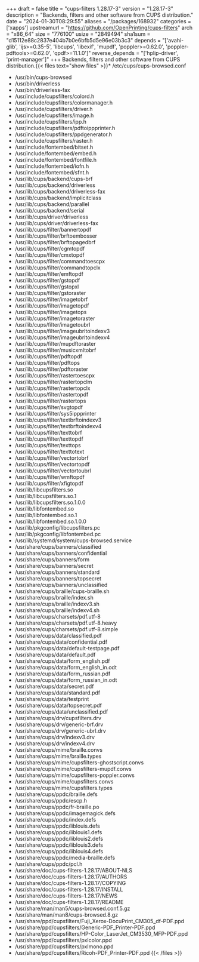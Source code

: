 +++
draft = false
title = "cups-filters 1.28.17-3"
version = "1.28.17-3"
description = "Backends, filters and other software from CUPS distribution."
date = "2024-01-30T08:29:55"
aliases = "/packages/168932"
categories = ['xapps']
upstreamurl = "https://github.com/OpenPrinting/cups-filters"
arch = "x86_64"
size = "776100"
usize = "2849494"
sha1sum = "d15112e88c2837e404b7b0e6bfb5d5e96e03b3c3"
depends = "['avahi-glib', 'ijs>=0.35-5', 'libcups', 'libexif', 'mupdf', 'poppler>=0.62.0', 'poppler-pdftools>=0.62.0', 'qpdf>=11.1.0']"
reverse_depends = "['hplip-driver', 'print-manager']"
+++
Backends, filters and other software from CUPS distribution.{{< files text="show files" >}}* /etc/cups/cups-browsed.conf
* /usr/bin/cups-browsed
* /usr/bin/driverless
* /usr/bin/driverless-fax
* /usr/include/cupsfilters/colord.h
* /usr/include/cupsfilters/colormanager.h
* /usr/include/cupsfilters/driver.h
* /usr/include/cupsfilters/image.h
* /usr/include/cupsfilters/ipp.h
* /usr/include/cupsfilters/pdftoippprinter.h
* /usr/include/cupsfilters/ppdgenerator.h
* /usr/include/cupsfilters/raster.h
* /usr/include/fontembed/bitset.h
* /usr/include/fontembed/embed.h
* /usr/include/fontembed/fontfile.h
* /usr/include/fontembed/iofn.h
* /usr/include/fontembed/sfnt.h
* /usr/lib/cups/backend/cups-brf
* /usr/lib/cups/backend/driverless
* /usr/lib/cups/backend/driverless-fax
* /usr/lib/cups/backend/implicitclass
* /usr/lib/cups/backend/parallel
* /usr/lib/cups/backend/serial
* /usr/lib/cups/driver/driverless
* /usr/lib/cups/driver/driverless-fax
* /usr/lib/cups/filter/bannertopdf
* /usr/lib/cups/filter/brftoembosser
* /usr/lib/cups/filter/brftopagedbrf
* /usr/lib/cups/filter/cgmtopdf
* /usr/lib/cups/filter/cmxtopdf
* /usr/lib/cups/filter/commandtoescpx
* /usr/lib/cups/filter/commandtopclx
* /usr/lib/cups/filter/emftopdf
* /usr/lib/cups/filter/gstopdf
* /usr/lib/cups/filter/gstopxl
* /usr/lib/cups/filter/gstoraster
* /usr/lib/cups/filter/imagetobrf
* /usr/lib/cups/filter/imagetopdf
* /usr/lib/cups/filter/imagetops
* /usr/lib/cups/filter/imagetoraster
* /usr/lib/cups/filter/imagetoubrl
* /usr/lib/cups/filter/imageubrltoindexv3
* /usr/lib/cups/filter/imageubrltoindexv4
* /usr/lib/cups/filter/mupdftoraster
* /usr/lib/cups/filter/musicxmltobrf
* /usr/lib/cups/filter/pdftopdf
* /usr/lib/cups/filter/pdftops
* /usr/lib/cups/filter/pdftoraster
* /usr/lib/cups/filter/rastertoescpx
* /usr/lib/cups/filter/rastertopclm
* /usr/lib/cups/filter/rastertopclx
* /usr/lib/cups/filter/rastertopdf
* /usr/lib/cups/filter/rastertops
* /usr/lib/cups/filter/svgtopdf
* /usr/lib/cups/filter/sys5ippprinter
* /usr/lib/cups/filter/textbrftoindexv3
* /usr/lib/cups/filter/textbrftoindexv4
* /usr/lib/cups/filter/texttobrf
* /usr/lib/cups/filter/texttopdf
* /usr/lib/cups/filter/texttops
* /usr/lib/cups/filter/texttotext
* /usr/lib/cups/filter/vectortobrf
* /usr/lib/cups/filter/vectortopdf
* /usr/lib/cups/filter/vectortoubrl
* /usr/lib/cups/filter/wmftopdf
* /usr/lib/cups/filter/xfigtopdf
* /usr/lib/libcupsfilters.so
* /usr/lib/libcupsfilters.so.1
* /usr/lib/libcupsfilters.so.1.0.0
* /usr/lib/libfontembed.so
* /usr/lib/libfontembed.so.1
* /usr/lib/libfontembed.so.1.0.0
* /usr/lib/pkgconfig/libcupsfilters.pc
* /usr/lib/pkgconfig/libfontembed.pc
* /usr/lib/systemd/system/cups-browsed.service
* /usr/share/cups/banners/classified
* /usr/share/cups/banners/confidential
* /usr/share/cups/banners/form
* /usr/share/cups/banners/secret
* /usr/share/cups/banners/standard
* /usr/share/cups/banners/topsecret
* /usr/share/cups/banners/unclassified
* /usr/share/cups/braille/cups-braille.sh
* /usr/share/cups/braille/index.sh
* /usr/share/cups/braille/indexv3.sh
* /usr/share/cups/braille/indexv4.sh
* /usr/share/cups/charsets/pdf.utf-8
* /usr/share/cups/charsets/pdf.utf-8.heavy
* /usr/share/cups/charsets/pdf.utf-8.simple
* /usr/share/cups/data/classified.pdf
* /usr/share/cups/data/confidential.pdf
* /usr/share/cups/data/default-testpage.pdf
* /usr/share/cups/data/default.pdf
* /usr/share/cups/data/form_english.pdf
* /usr/share/cups/data/form_english_in.odt
* /usr/share/cups/data/form_russian.pdf
* /usr/share/cups/data/form_russian_in.odt
* /usr/share/cups/data/secret.pdf
* /usr/share/cups/data/standard.pdf
* /usr/share/cups/data/testprint
* /usr/share/cups/data/topsecret.pdf
* /usr/share/cups/data/unclassified.pdf
* /usr/share/cups/drv/cupsfilters.drv
* /usr/share/cups/drv/generic-brf.drv
* /usr/share/cups/drv/generic-ubrl.drv
* /usr/share/cups/drv/indexv3.drv
* /usr/share/cups/drv/indexv4.drv
* /usr/share/cups/mime/braille.convs
* /usr/share/cups/mime/braille.types
* /usr/share/cups/mime/cupsfilters-ghostscript.convs
* /usr/share/cups/mime/cupsfilters-mupdf.convs
* /usr/share/cups/mime/cupsfilters-poppler.convs
* /usr/share/cups/mime/cupsfilters.convs
* /usr/share/cups/mime/cupsfilters.types
* /usr/share/cups/ppdc/braille.defs
* /usr/share/cups/ppdc/escp.h
* /usr/share/cups/ppdc/fr-braille.po
* /usr/share/cups/ppdc/imagemagick.defs
* /usr/share/cups/ppdc/index.defs
* /usr/share/cups/ppdc/liblouis.defs
* /usr/share/cups/ppdc/liblouis1.defs
* /usr/share/cups/ppdc/liblouis2.defs
* /usr/share/cups/ppdc/liblouis3.defs
* /usr/share/cups/ppdc/liblouis4.defs
* /usr/share/cups/ppdc/media-braille.defs
* /usr/share/cups/ppdc/pcl.h
* /usr/share/doc/cups-filters-1.28.17/ABOUT-NLS
* /usr/share/doc/cups-filters-1.28.17/AUTHORS
* /usr/share/doc/cups-filters-1.28.17/COPYING
* /usr/share/doc/cups-filters-1.28.17/INSTALL
* /usr/share/doc/cups-filters-1.28.17/NEWS
* /usr/share/doc/cups-filters-1.28.17/README
* /usr/share/man/man5/cups-browsed.conf.5.gz
* /usr/share/man/man8/cups-browsed.8.gz
* /usr/share/ppd/cupsfilters/Fuji_Xerox-DocuPrint_CM305_df-PDF.ppd
* /usr/share/ppd/cupsfilters/Generic-PDF_Printer-PDF.ppd
* /usr/share/ppd/cupsfilters/HP-Color_LaserJet_CM3530_MFP-PDF.ppd
* /usr/share/ppd/cupsfilters/pxlcolor.ppd
* /usr/share/ppd/cupsfilters/pxlmono.ppd
* /usr/share/ppd/cupsfilters/Ricoh-PDF_Printer-PDF.ppd
{{< /files >}}